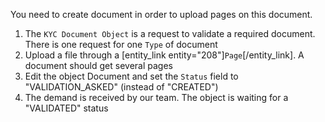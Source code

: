 You need to create document in order to upload pages on this document.

1.  The `KYC Document Object` is a request to validate a required document. There is one request for one `Type` of document
2.  Upload a file through a [entity_link entity="208"]`Page`[/entity_link]. A document should get several pages
3.  Edit the object Document and set the `Status` field to "VALIDATION_ASKED" (instead of "CREATED")
4.  The demand is received by our team. The object is waiting for a "VALIDATED" status